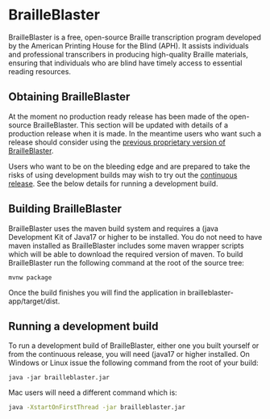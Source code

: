 # BrailleBlaster

BrailleBlaster is a free, open-source Braille transcription program developed by the American Printing House for the Blind (APH). It assists individuals and professional transcribers in producing high-quality Braille materials, ensuring that individuals who are blind have timely access to essential reading resources.

## Obtaining BrailleBlaster

At the moment no production ready release has been made of the open-source BrailleBlaster. This section will be updated with details of a production release when it is made. In the meantime users who want such a release should consider using the [previous proprietary version of BrailleBlaster](https://brailleblaster.org/download.php).

Users who want to be on the bleeding edge and are prepared to take the risks of using development builds may wish to try out the [continuous release](https://github.com/aphtech/brailleblaster/releases/continuous). See the below details for running a development build.

## Building BrailleBlaster

BrailleBlaster uses the maven build system and requires a (java Development Kit of Java17 or higher to be installed. You do not need to have maven installed as BrailleBlaster includes some maven wrapper scripts which will be able to download the required version of maven. To build BrailleBlaster run the following command at the root of the source tree:
```command line
mvnw package
```
Once the build finishes you will find the application in brailleblaster-app/target/dist.

## Running a development build

To run a development build of BrailleBlaster, either one you built yourself or from the continuous release, you will need (java17 or higher installed. On Windows or Linux issue the following command from the root of your build:
```command line
java -jar brailleblaster.jar
```
Mac users will need a different command which is:
```bash
java -XstartOnFirstThread -jar brailleblaster.jar
```
